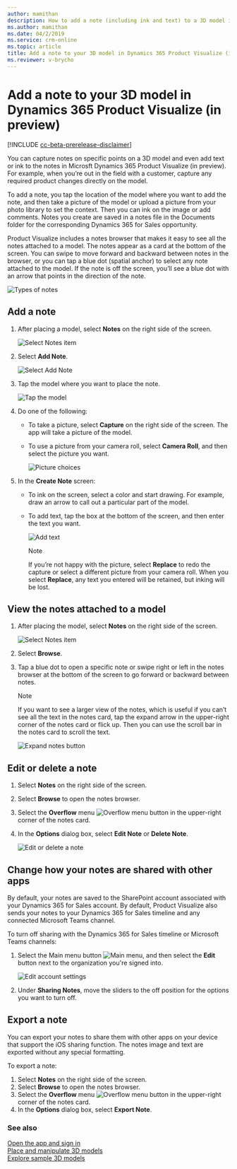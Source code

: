 ```yaml
---
author: mamithan
description: How to add a note (including ink and text) to a 3D model in Dynamics 365 Product Visualize
ms.author: mamithan
ms.date: 04/2/2019
ms.service: crm-online
ms.topic: article
title: Add a note to your 3D model in Dynamics 365 Product Visualize (in preview)
ms.reviewer: v-brycho
---
```


# Add a note to your 3D model in Dynamics 365 Product Visualize (in preview)

[!INCLUDE [cc-beta-prerelease-disclaimer](../includes/cc-beta-prerelease-disclaimer.md)]

You can capture notes on specific points on a 3D model and even add text or ink to the notes in Microsft Dynamics 365 Product Visualize (in preview). For example, when you’re out in the field with a customer, capture any required product changes directly on the model. 

To add a note, you tap the location of the model where you want to add the note, and then  take a picture of the model or upload a picture from your photo library to set the context.  Then you can ink on the image or add comments.  Notes you create are saved in a notes file in the Documents folder for the corresponding Dynamics 365 for Sales opportunity. 

Product Visualize includes a notes browser that makes it easy to see all the notes attached to a model. The notes appear as a card  at the bottom of the screen. You can swipe to move forward and backward between notes in the browser, or you can tap a blue dot (spatial anchor) to select any note attached to the model. If the note is off the screen, you’ll see a blue dot with an arrow that points in the direction of the note.  

![Types of notes](media/types-of-notes.PNG "Types of notes")

## Add a note

1.	After placing a model, select **Notes** on the right side of the screen.

    ![Select Notes item](media/select-notes.PNG "Select Notes item")
 
2.	Select **Add Note**.

    ![Select Add Note](media/add-note.PNG "Select Add Note")
 
3.	Tap the model where you want to place the note. 

    ![Tap the model](media/tap-on-product.PNG "Tap the model")
 
4.	Do one of the following:

    -	To take a picture, select **Capture** on the right side of the screen. The app will take a picture of the model.
    
    -	To use a picture from your camera roll, select **Camera Roll**, and then select the picture you want.
    
        ![Picture choices](media/take-photo.PNG "Picture choices")
   
5.	In the **Create Note** screen:

    - To ink on the screen, select a color and start drawing. For example, draw an arrow  to call out a particular part of the model.
    
    - To add text, tap the box at the bottom of the screen, and then enter the text you want.
    
       ![Add text](media/add-text.PNG "Add text")
 
       > [!NOTE]
       > If you’re not happy with the picture, select **Replace** to redo the capture or select a different picture from your camera roll. When you select **Replace**, any text you entered will be retained, but inking will be lost.    

## View the notes attached to a model

1.	After placing the model, select **Notes** on the right side of the screen.

    ![Select Notes item](media/select-notes.PNG "Select Notes item")
 
2.	Select **Browse**.  
 
3.	Tap a blue dot to open a specific note or swipe right or left in the notes browser at the bottom of the screen to go forward or backward between notes.

    > [!NOTE]
    > If you want to see a larger view of the notes, which is useful if you can’t see all the text in the notes card, tap the expand arrow in the upper-right corner of the notes card or flick up. Then you can use the scroll bar in the notes card to scroll the text. 
    
     ![Expand notes button](media/expand-notes.PNG "Expand notes button")
  
## Edit or delete a note

1.	Select **Notes** on the right side of the screen.
2.	Select **Browse** to open the notes browser.
3.	Select the **Overflow** menu ![Overflow menu button](media/overflow-button.png "Overflow menu button") in the upper-right corner of the notes card.
4.	In the **Options** dialog box, select **Edit Note** or **Delete Note**.

     ![Edit or delete a note](media/share-status.PNG "Edit or delete a note")
  
## Change how your notes are shared with other apps

By default, your notes are saved to the SharePoint account associated with your Dynamics 365 for Sales account. By default, Product Visualize also sends your notes to your Dynamics 365 for Sales timeline and any connected Microsoft Teams channel. 

To turn off sharing with the Dynamics 365 for Sales timeline or Microsoft Teams channels:

1. Select the Main menu button ![Main menu](media/hamburger-icon.png "Main menu button"), and then select the **Edit** button next to the organization you're signed into.

   ![Edit account settings](media/edit-account-settings.PNG "Edit account settings")

2. Under **Sharing Notes**, move the sliders to the off position for the options you want to turn off.
 
## Export a note

You can export your notes to share them with other apps on your device that support the iOS sharing function. The notes image and text are exported without any special formatting.

To export a note:

1.	Select **Notes** on the right side of the screen.
2.	Select **Browse** to open the notes browser.
3.	Select the **Overflow** menu ![Overflow menu button](media/overflow-button.png "Overflow menu button") in the upper-right corner of the notes card.
4.	In the **Options** dialog box, select **Export Note**.   


### See also

[Open the app and sign in](sign-in.md)<br>
[Place and manipulate 3D models](manipulate-models.md)<br>
[Explore sample 3D models](explore-samples.md)
